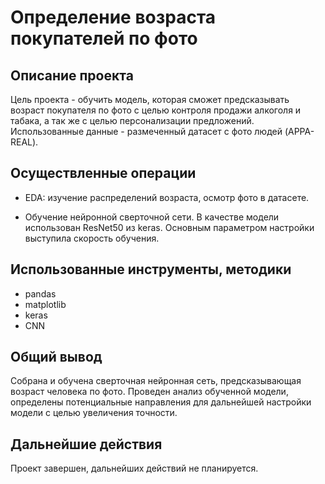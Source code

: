 # Определение возраста покупателей по фото

## Описание проекта

Цель проекта - обучить модель, которая сможет предсказывать возраст покупателя по фото с целью контроля продажи алкоголя и табака, а так же с целью персонализации предложений. Использованные данные - размеченный датасет с фото людей (APPA-REAL).

## Осуществленные операции

* EDA: изучение распределений возраста, осмотр фото в датасете.

* Обучение нейронной сверточной сети. В качестве модели использован ResNet50 из keras. Основным параметром настройки выступила скорость обучения.

## Использованные инструменты, методики

* pandas
* matplotlib
* keras
* CNN

## Общий вывод

Собрана и обучена сверточная нейронная сеть, предсказывающая возраст человека по фото. Проведен анализ обученной модели, определены потенциальные направления для дальнейшей настройки модели с целью увеличения точности.

## Дальнейшие действия

Проект завершен, дальнейших действий не планируется.
